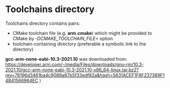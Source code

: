 # Toolchains directory

Toolchains directory contains pairs:
- CMake toolchain file (e.g. **arm.cmake**) which might be provided to CMake by *-DCMAKE_TOOLCHAIN_FILE=* option
- toolchain-containing directory (preferable a symbolic link to the directory)

**gcc-arm-none-eabi-10.3-2021.10** was downloaded from:
https://developer.arm.com/-/media/Files/downloads/gnu-rm/10.3-2021.10/gcc-arm-none-eabi-10.3-2021.10-x86_64-linux.tar.bz2?rev=78196d3461ba4c9089a67b5f33edf82a&hash=5631ACEF1F8F237389F14B41566964EC )
